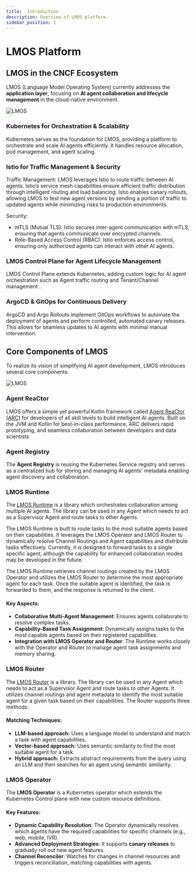 ```yaml
---
title:  Introduction
description: Overview of LMOS platform.
sidebar_position: 1
---
```


# LMOS Platform

## LMOS in the CNCF Ecosystem

LMOS (Language Model Operating System) currently addresses the **application layer**, focusing on **AI agent collaboration and lifecycle management** in the cloud-native environment. 

![LMOS](/img/lmos-overview.png)


### Kubernetes for Orchestration & Scalability

 Kubernetes serves as the foundation for LMOS, providing a platform to orchestrate and scale AI agents efficiently. It handles resource allocation, pod management, and agent scaling.

### Istio for Traffic Management & Security

Traffic Management: LMOS leverages Istio to route traffic between AI agents. Istio’s service mesh capabilities ensure efficient traffic distribution through intelligent routing and load balancing. Istio enables canary rollouts, allowing LMOS to test new agent versions by sending a portion of traffic to updated agents while minimizing risks to production environments.

Security:

   * mTLS (Mutual TLS): Istio secures inter-agent communication with mTLS, ensuring that agents communicate over encrypted channels.
   * Role-Based Access Control (RBAC): Istio enforces access control, ensuring only authorized agents can interact with other AI agents.

### LMOS Control Plane for Agent Lifecycle Management

LMOS Control Plane extends Kubernetes, adding custom logic for AI agent orchestration such as Agent traffic routing and Tenant/Channel management .

### ArgoCD & GitOps for Continuous Delivery
ArgoCD and Argo Rollouts implement GitOps workflows to automate the deployment of agents and perform controlled, automated canary releases. This allows for seamless updates to AI agents with minimal manual intervention.


## Core Components of LMOS

To realize its vision of simplifying AI agent development, LMOS introduces several core components:

![LMOS](/img/lmos-detail.png)

### Agent ReaCtor

LMOS offers a simple yet powerful Kotlin framework called [Agent ReaCtor (ARC)](/lmos/docs/arc/index) for developers of all skill levels to build intelligent AI agents. Built on the JVM and Kotlin for best-in-class performance, ARC delivers rapid prototyping, and seamless collaboration between developers and data scientists

### Agent Registry

The **Agent Registry** is reusing the Kubernetes Service registry and serves as a centralized hub for storing and managing AI agents' metadata enabling agent discovery and collaboration.

### LMOS Runtime

The [LMOS Runtime](/lmos/docs/lmos_platform/lmos_runtime) is a library which orchestrates collaboration among multiple AI agents. The library can be used in any Agent which needs to act as a Supervisor Agent and route tasks to other Agents. 

The LMOS Runtime is built to route tasks to the most suitable agents based on their capabilities. It leverages the LMOS Operator and LMOS Router to dynamically resolve Channel Routings and Agent capabilities and distribute tasks effectively. Currently, it is designed to forward tasks to a single specific agent, although the capability for enhanced collaboration modes may be developed in the future.

The LMOS Runtime retrieves channel routings created by the LMOS Operator and utilizes the LMOS Router to determine the most appropriate agent for each task. Once the suitable agent is identified, the task is forwarded to them, and the response is returned to the client.

#### Key Aspects:
- **Collaborative Multi-Agent Management**: Ensures agents collaborate to resolve complex tasks.
- **Capability-Based Task Assignment**: Dynamically assigns tasks to the most capable agents based on their registered capabilities.
- **Integration with LMOS Operator and Router**: The Runtime works closely with the Operator and Router to manage agent task assignments and memory sharing.

### LMOS Router

The [LMOS Router](/lmos/docs/lmos_platform/lmos_router) is a library. The library can be used in any Agent which needs to act as a Supervisor Agent and route tasks to other Agents. 
It utilizes channel routings and agent metadata to identify the most suitable agent for a given task based on their capabilities. The Router supports three methods:

#### Matching Techniques:
- **LLM-based approach:** Uses a language model to understand and match a task with agent capabilities.
- **Vector-based approach:** Uses semantic similarity to find the most suitable agent for a task.
- **Hybrid approach:** Extracts abstract requirements from the query using an LLM and then searches for an agent using semantic similarity. 

### LMOS Operator

The **LMOS Operator** is a Kubernetes operator which extends the Kubernetes Control plane with new custom resource definitions.

#### Key Features:
- **Dynamic Capability Resolution**: The Operator dynamically resolves which agents have the required capabilities for specific channels (e.g., web, mobile, IVR).
- **Advanced Deployment Strategies**: It supports **canary releases** to gradually roll out new agent features.
- **Channel Reconciler**: Watches for changes in channel resources and triggers reconciliation, matching capabilities with agents.



